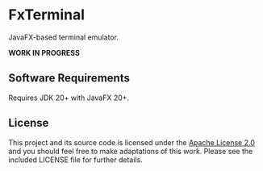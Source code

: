 # FxTerminal

JavaFX-based terminal emulator.

**WORK IN PROGRESS**



## Software Requirements

Requires JDK 20+ with JavaFX 20+.



## License

This project and its source code is licensed under the [Apache License 2.0](http://www.apache.org/licenses/LICENSE-2.0)
and you should feel free to make adaptations of this work. Please see the included LICENSE file for further details.
